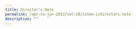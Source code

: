 ```yaml
---
title: Director's Note
permalink: /apr-to-jun-2022/vol-18/issue-1/directors-note
description: ""
---
```

